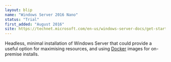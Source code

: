 ```yaml
---
layout: blip
name: "Windows Server 2016 Nano"
status: "Trial"
first_added: "August 2016"
site: https://technet.microsoft.com/en-us/windows-server-docs/get-started/getting-started-with-nano-server
---
```

Headless, minimal installation of Windows Server that could provide a useful option for maximising resources, and using <a href="docker.html">Docker</a> images for on-premise installs.